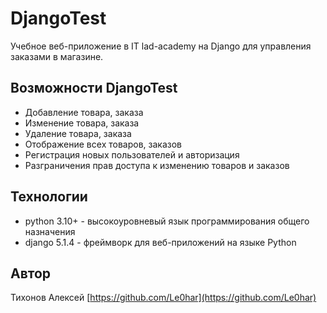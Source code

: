 # DjangoTest

Учебное веб-приложение в IT lad-academy на Django для управления заказами в магазине.

## Возможности DjangoTest

- Добавление товара, заказа
- Изменение товара, заказа
- Удаление товара, заказа
- Отображение всех товаров, заказов
- Регистрация новых пользователей и авторизация
- Разграничения прав доступа к изменению товаров и заказов

## Технологии

- python 3.10+ - высокоуровневый язык программирования общего назначения
- django 5.1.4 - фреймворк для веб-приложений на языке Python

## Автор

Тихонов Алексей [https://github.com/Le0har](https://github.com/Le0har)
